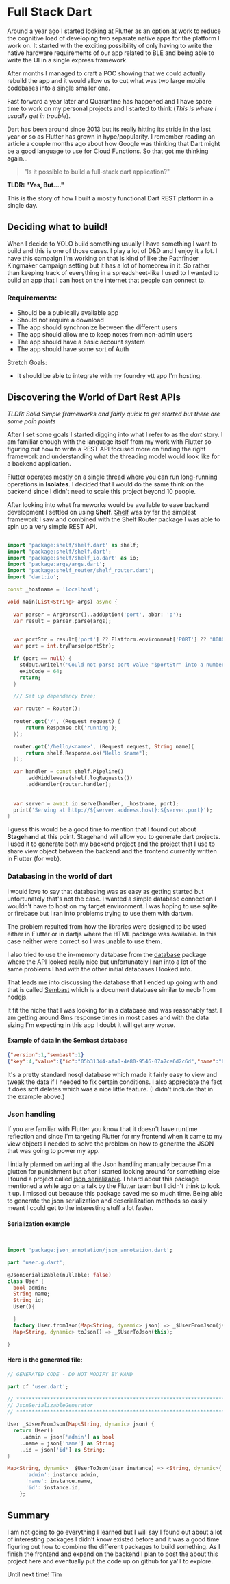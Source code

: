 # Full Stack Dart

Around a year ago I started looking at Flutter as an option at work to reduce the cognitive load of developing two separate native apps for the platform I work on.  It started with the exciting possibility of only having to write the native hardware requirements of our app related to BLE and being able to write the UI in a single express framework.

After months I managed to craft a POC showing that we could actually rebuild the app and it would allow us to cut what was two large mobile codebases into a single smaller one.

Fast forward a year later and Quarantine has happened and I have spare time to work on my personal projects and I started to think (_This is where I usually get in trouble_).  

Dart has been around since 2013 but its really hitting its stride in the last year or so as Flutter has grown in hype/popularity.  I remember reading an article a couple months ago about how Google was thinking that Dart might be a good language to use for Cloud Functions.  So that got me thinking again...

> "Is it possible to build a full-stack dart application?"

**TLDR:  "Yes, But...."**

This is the story of how I built a mostly functional Dart REST platform in a single day.

## Deciding what to build!

When I decide to YOLO build something usually I have something I want to build and this is one of those cases.  I play a lot of D&D and I enjoy it a lot.  I have this campaign I'm working on that is kind of like the Pathfinder Kingmaker campaign setting but it has a lot of homebrew in it.  So rather than keeping track of everything in a spreadsheet-like I used to I wanted to build an app that I can host on the internet that people can connect to.

### Requirements:

- Should be a publically available app
- Should not require a download
- The app should synchronize between the different users
- The app should allow me to keep notes from non-admin users
- The app should have a basic account system
- The app should have some sort of Auth

Stretch Goals:
- It should be able to integrate with my foundry vtt app I'm hosting.


## Discovering the World of Dart Rest APIs
_TLDR: Solid Simple frameworks and fairly quick to get started but there are some pain points_

After I set some goals I started digging into what I refer to as the _dart_ story.  I am familiar enough with the language itself from my work with Flutter so figuring out how to write a REST API focused more on finding the right framework and understanding what the threading model would look like for a backend application.

Flutter operates mostly on a single thread where you can run long-running operations in **Isolates**.  I decided that I would do the same think on the backend since I didn't need to scale this project beyond 10 people.  

After looking into what frameworks would be available to ease backend development I settled on using **Shelf**.  [Shelf](https://pub.dev/packages/shelf) was by far the simplest framework I saw and combined with the Shelf Router package I was able to spin up a very simple REST API.

```dart | main.dart

import 'package:shelf/shelf.dart' as shelf;
import 'package:shelf/shelf.dart';
import 'package:shelf/shelf_io.dart' as io;
import 'package:args/args.dart';
import 'package:shelf_router/shelf_router.dart';
import 'dart:io';

const _hostname = 'localhost';

void main(List<String> args) async {
  
  var parser = ArgParser()..addOption('port', abbr: 'p');
  var result = parser.parse(args);
  

  var portStr = result['port'] ?? Platform.environment['PORT'] ?? '8080';
  var port = int.tryParse(portStr);

  if (port == null) {
    stdout.writeln('Could not parse port value "$portStr" into a number.');
    exitCode = 64;
    return;
  }

  /// Set up dependency tree;

  var router = Router();
  
  router.get('/', (Request request) {
      return Response.ok('running');
  });

  router.get('/hello/<name>', (Request request, String name){
      return shelf.Response.ok("Hello $name");
  });

  var handler = const shelf.Pipeline()
      .addMiddleware(shelf.logRequests())
      .addHandler(router.handler);
  
 
  var server = await io.serve(handler, _hostname, port);
  print('Serving at http://${server.address.host}:${server.port}');
}

```

I guess this would be a good time to mention that I found out about **Stagehand** at this point.  Stagehand will allow you to generate dart projects.  I used it to generate both my backend project and the project that I use to share view object between the backend and the frontend currently written in Flutter (for web).


### Databasing in the world of dart

I would love to say that databasing was as easy as getting started but unfortunately that's not the case.  I wanted a simple database connection I wouldn't have to host on my target environment.  I was hoping to use sqlite or firebase but I ran into problems trying to use them with dartvm.  

The problem resulted from how the libraries were designed to be used either in Flutter or in dartjs where the HTML package was available.  In this case neither were correct so I was unable to use them.

I also tried to use the in-memory database from the [database](https://pub.dev/packages/database) package where the API looked really nice but unfortunately I ran into a lot of the same problems I had with the other initial databases I looked into.

That leads me into discussing the database that I ended up going with and that is called [Sembast](https://pub.dev/packages/sembast) which is a document database similar to nedb from nodejs.  

It fit the niche that I was looking for in a database and was reasonably fast.  I am getting around 8ms response times in most cases and with the data sizing I'm expecting in this app I doubt it will get any worse.

#### Example of data in the Sembast database

``` json | local.db
{"version":1,"sembast":1}
{"key":4,"value":{"id":"05b31344-afa0-4e80-9546-07a7ce6d2c6d","name":"house name 1","currentDate":{"dayOfYear":0,"year":0,"month":"a","dayOfMonth":1},"events":[],"memberIds":[],"type":"HOUSE"}}

```

It's a pretty standard nosql database which made it fairly easy to view and tweak the data if I needed to fix certain conditions.  I also appreciate the fact it does soft deletes which was a nice little feature. (I didn't include that in the example above.)

### Json handling

If you are familiar with Flutter you know that it doesn't have runtime reflection and since I'm targeting Flutter for my frontend when it came to my view objects I needed to solve the problem on how to generate the JSON that was going to power my app.

I intially planned on writing all the Json handling manually because I'm a glutten for punishment but after I started looking around for something else I found a project called [json_serializable](https://pub.dev/packages/json_serializable).  I heard about this package mentioned a while ago on a talk by the Flutter team but I didn't think to look it up.  I missed out because this package saved me so much time.  Being able to generate the json serialization and deserialization methods so easily meant I could get to the interesting stuff a lot faster. 


#### Serialization example

```dart | user.dart


import 'package:json_annotation/json_annotation.dart';

part 'user.g.dart';

@JsonSerializable(nullable: false)
class User {
  bool admin;
  String name;
  String id;
  User(){

  }
  factory User.fromJson(Map<String, dynamic> json) => _$UserFromJson(json);
  Map<String, dynamic> toJson() => _$UserToJson(this);

}

```
#### Here is the generated file:

``` dart | user.g.dart 
// GENERATED CODE - DO NOT MODIFY BY HAND

part of 'user.dart';

// **************************************************************************
// JsonSerializableGenerator
// **************************************************************************

User _$UserFromJson(Map<String, dynamic> json) {
  return User()
    ..admin = json['admin'] as bool
    ..name = json['name'] as String
    ..id = json['id'] as String;
}

Map<String, dynamic> _$UserToJson(User instance) => <String, dynamic>{
      'admin': instance.admin,
      'name': instance.name,
      'id': instance.id,
    };

```

## Summary

I am not going to go everything I learned but I will say I found out about a lot of interesting packages I didn't know existed before and it was a good time figuring out how to combine the different packages to build something.  As I finish the frontend and expand on the backend I plan to post the about this project here and eventually put the code up on github for ya'll to explore.

Until next time!
Tim
